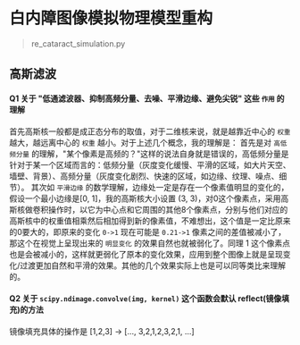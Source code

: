 # 白内障图像模拟物理模型重构
> re_cataract_simulation.py

## 高斯滤波
#### Q1	关于 "低通滤波器、抑制高频分量、去噪、平滑边缘、避免尖锐" 这些 `作用` 的理解
首先高斯核一般都是成正态分布的取值，对于二维核来说，就是越靠近中心的 `权重` 越大，越远离中心的 `权重` 越小。对于上述几个概念，我的理解是：
首先是对 `高低频分量` 的理解，"某个像素是高频的？"这样的说法自身就是错误的，高低频分量是针对于某一个区域而言的：低频分量（灰度变化缓慢、平滑的区域，如大片天空、墙壁、背景）、高频分量（灰度变化剧烈、快速的区域，如边缘、纹理、噪点、细节）。
其次如 `平滑边缘` 的数学理解，边缘处一定是存在一个像素值明显的变化的，假设一个最小边缘是[0, 1]，我的高斯核大小设置 (3, 3)，对0这个像素点，采用高斯核做卷积操作时，以它为中心点和它周围的其他8个像素点，分别与他们对应的高斯核中的权重值相乘然后相加得到新的像素值，不难想出，这个值是一定比原来的0要大的，即原来的变化 `0->1` 现在可能是 `0.21->1` 像素之间的差值被减小了，那这个在视觉上呈现出来的 `明显变化` 的效果自然也就被弱化了。同理 1 这个像素点也是会被减小的，这样就更弱化了原本的变化效果，应用到整个图像上就是呈现变化/过渡更加自然和平滑的效果。其他的几个效果实际上也是可以同等类比来理解的。

#### Q2	关于 `scipy.ndimage.convolve(img, kernel)` 这个函数会默认 reflect(镜像填充)的方法
镜像填充具体的操作是 [1,2,3] → [..., 3,2,1,2,3,2,1, ...]

